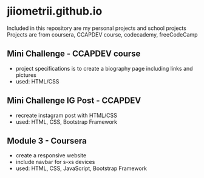 # jiiometrii.github.io

Included in this repository are my personal projects and school projects\
Projects are from coursera, CCAPDEV course, codecademy, freeCodeCamp

## Mini Challenge - CCAPDEV course
- project specifications is to create a biography page including links and pictures
- used: HTML/CSS

## Mini Challenge IG Post - CCAPDEV
- recreate instagram post with HTML/CSS
- used: HTML, CSS, Bootstrap Framework

## Module 3 - Coursera
- create a responsive website
- include navbar for s-xs devices
- used: HTML, CSS, JavaScript, Bootstrap Framework